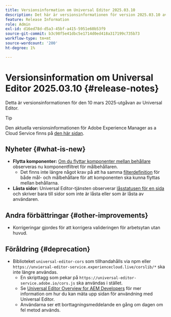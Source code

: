 ```yaml
---
title: Versionsinformation om Universal Editor 2025.03.10
description: Det här är versionsinformationen för version 2025.03.10 av Universal Editor.
feature: Release Information
role: Admin
exl-id: d16ed78d-d5a3-45bf-a415-5951e60b53f9
source-git-commit: b3c98f5e41dbc5e1714d0ed418a317199c735b73
workflow-type: tm+mt
source-wordcount: '200'
ht-degree: 1%

---
```



# Versionsinformation om Universal Editor 2025.03.10 {#release-notes}

Detta är versionsinformationen för den 10 mars 2025-utgåvan av Universal Editor.

>[!TIP]
>
>Den aktuella versionsinformationen för Adobe Experience Manager as a Cloud Service finns på [den här sidan](/help/release-notes/release-notes-cloud/release-notes-current.md).

## Nyheter {#what-is-new}

* **Flytta komponenter:** [Om du flyttar komponenter mellan behållare](/help/sites-cloud/authoring/universal-editor/authoring.md#reordering-components) observeras nu komponentfiltret för målbehållaren.  
   * Det finns inte längre något krav på att ha samma [filterdefinition](/help/implementing/universal-editor/filtering.md) för både mål- och målbehållare för att komponenten ska kunna flyttas mellan behållarna.
* **Låsta sidor:** Universal Editor-tjänsten observerar [låsstatusen för en sida](/help/sites-cloud/authoring/sites-console/managing-pages.md#locking-a-page) och skriver bara till sidor som inte är låsta eller som är låsta av användaren.

## Andra förbättringar {#other-improvements}

* Korrigeringar gjordes för att korrigera valideringen för arbetsytan utan huvud.

## Föråldring {#deprecation}

* Biblioteket `universal-editor-cors` som tillhandahålls via npm eller `https://unviersal-editor-service.experiencecloud.live/corslib/*` ska inte längre användas.
   * En skripttagg som pekar på `https://universal-editor-service.adobe.io/cors.js` ska användas i stället.
   * Se [Universal Editor Overview for AEM Developers](/help/implementing/universal-editor/developer-overview.md) för mer information om hur du kan mäta upp sidan för användning med Universal Editor.
   * Användarna ser ett borttagningsmeddelande en gång om dagen om fel metod används.

